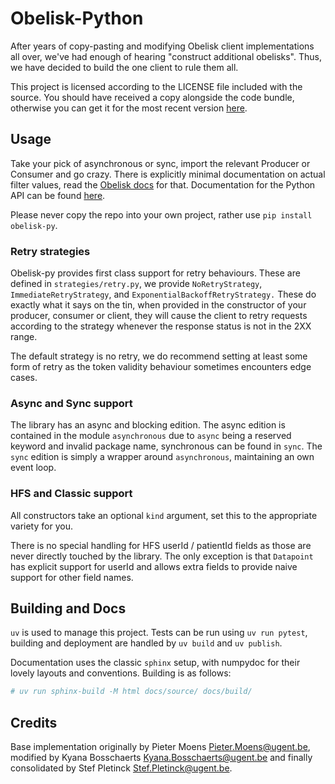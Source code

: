# Obelisk-Python

After years of copy-pasting and modifying Obelisk client implementations all over,
we've had enough of hearing "construct additional obelisks".
Thus, we have decided to build the one client to rule them all.

This project is licensed according to the LICENSE file included with the source.
You should have received a copy alongside the code bundle,
otherwise you can get it for the most recent version [here](https://github.com/predict-idlab/obelisk-python/blob/main/LICENSE).

## Usage

Take your pick of asynchronous or sync,
import the relevant Producer or Consumer and go crazy.
There is explicitly minimal documentation on actual filter values,
read the [Obelisk docs](https://obelisk.docs.apiary.io/) for that.
Documentation for the Python API can be found [here](https://predict-idlab.github.io/obelisk-python/).

Please never copy the repo into your own project,
rather use `pip install obelisk-py`.

### Retry strategies

Obelisk-py provides first class support for retry behaviours.
These are defined in `strategies/retry.py`,
we provide `NoRetryStrategy`, `ImmediateRetryStrategy`, 
and `ExponentialBackoffRetryStrategy.`
These do exactly what it says on the tin,
when provided in the constructor of your producer, consumer or client,
they will cause the client to retry requests according to the strategy
whenever the response status is not in the 2XX range.

The default strategy is no retry,
we do recommend setting at least some form of retry
as the token validity behaviour sometimes encounters edge cases.

### Async and Sync support

The library has an async and blocking edition.
The async edition is contained in the module `asynchronous` 
due to `async` being a reserved keyword and invalid package name,
synchronous can be found in `sync`. 
The `sync` edition is simply a wrapper around `asynchronous`, 
maintaining an own event loop.

### HFS and Classic support

All constructors take an optional `kind` argument,
set this to the appropriate variety for you.

There is no special handling for HFS userId / patientId fields as those are never
directly touched by the library.
The only exception is that `Datapoint` has explicit support for userId
and allows extra fields to provide naive support for other field names.

## Building and Docs

`uv` is used to manage this project.
Tests can be run using `uv run pytest`, building and deployment are handled by `uv build` and `uv publish`.

Documentation uses the classic `sphinx` setup, with numpydoc for their lovely layouts and conventions.
Building is as follows:

``` sh
# uv run sphinx-build -M html docs/source/ docs/build/
```

## Credits

Base implementation originally by Pieter Moens <Pieter.Moens@ugent.be>,
modified by Kyana Bosschaerts <Kyana.Bosschaerts@ugent.be>
and finally consolidated by Stef Pletinck <Stef.Pletinck@ugent.be>.

